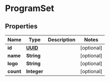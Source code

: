 
# ProgramSet

## Properties
Name | Type | Description | Notes
------------ | ------------- | ------------- | -------------
**id** | [**UUID**](UUID.md) |  |  [optional]
**name** | **String** |  |  [optional]
**logo** | **String** |  |  [optional]
**count** | **Integer** |  |  [optional]



